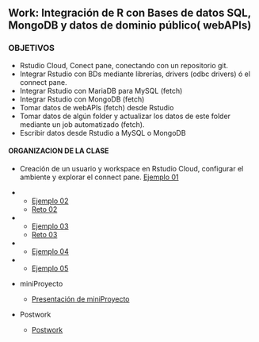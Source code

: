 ## Work: Integración de R con Bases de datos SQL,  MongoDB y datos de dominio público( webAPIs)

### OBJETIVOS 

- Rstudio Cloud, Conect pane, conectando con un repositorio git. 
- Integrar Rstudio con BDs mediante librerías, drivers (odbc drivers) ó el connect pane. 
- Integrar Rstudio con MariaDB para MySQL (fetch)
- Integrar Rstudio con MongoDB (fetch)
- Tomar datos de webAPIs (fetch) desde Rstudio 
- Tomar datos de algún folder y actualizar los datos de este folder mediante un job automatizado (fetch).
- Escribir datos desde Rstudio a MySQL o MongoDB 

#### ORGANIZACION DE LA CLASE 

- Creación de un usuario y workspace en Rstudio Cloud, configurar el ambiente y explorar el connect pane.
	  [Ejemplo 01](Ejemplo-01)

- 
	- [Ejemplo 02](Ejemplo-02)
	- [Reto 02](Reto-02)

- 
	- [Ejemplo 03](Ejemplo-03)
	- [Reto 03](Reto-03)

- 
	- [Ejemplo 04](Ejemplo-04)

- 
	- [Ejemplo 05](Ejemplo-05)

- miniProyecto
	- [Presentación de miniProyecto](Proyecto)
- Postwork
	- [Postwork](Postwork)

